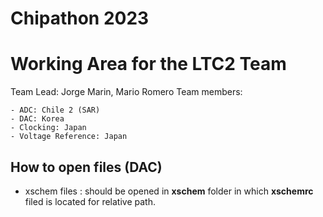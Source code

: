 # Chipathon 2023 
# Working Area for the LTC2 Team
Team Lead: Jorge Marin, Mario Romero
Team members:

    - ADC: Chile 2 (SAR)	
    - DAC: Korea	
    - Clocking: Japan
    - Voltage Reference: Japan

## How to open files (DAC)
- xschem files : should be opened in **xschem** folder in which **xschemrc** filed is located for relative path.
